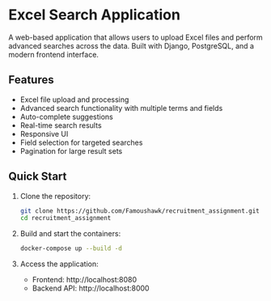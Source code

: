 # Excel Search Application

A web-based application that allows users to upload Excel files and perform advanced searches across the data. Built with Django, PostgreSQL, and a modern frontend interface.

## Features

- Excel file upload and processing
- Advanced search functionality with multiple terms and fields
- Auto-complete suggestions
- Real-time search results
- Responsive UI
- Field selection for targeted searches
- Pagination for large result sets


## Quick Start

1. Clone the repository:
   ```bash
   git clone https://github.com/Famoushawk/recruitment_assignment.git
   cd recruitment_assignment
   ```

2. Build and start the containers:
   ```bash
   docker-compose up --build -d
   ```

3. Access the application:
   - Frontend: http://localhost:8080
   - Backend API: http://localhost:8000



